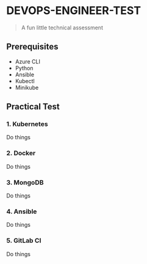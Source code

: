 # DEVOPS-ENGINEER-TEST

> A fun little technical assessment 

## Prerequisites 
- Azure CLI 
- Python
- Ansible
- Kubectl 
- Minikube

## Practical Test
### 1. Kubernetes
Do things 

### 2. Docker
Do things

### 3. MongoDB
Do things

### 4. Ansible
Do things

### 5. GitLab CI
Do things